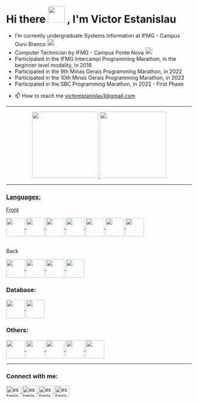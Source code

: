 <h1>Hi there
  <a><img src="https://cdn.discordapp.com/emojis/852645001079029881.gif?v=1" width="45" height="45"/></a>
  , I'm Victor Estanislau
</h1>
<p>
<ul>
   <li>
      I’m currently undergraduate Systems Information at IFMG - Campus Ouro Branco <a><img src="https://cdn.discordapp.com/emojis/851604969501360138.png?v=1" width="20" height="20"/></a>
  </li>
  <li>
    Computer Technician by IFMG - Campus Ponte Nova <a><img src="https://cdn.discordapp.com/emojis/851604969501360138.png?v=1" width="20" height="20"/></a>
  </li>
  </li>
    <li>
     Participated in the IFMG Intercampi Programming Marathon, in the beginner level modality, in 2018
  </li>
  <li>
     Participated in the 9th Minas Gerais Programming Marathon, in 2022
  </li>
  <li>
     Participated in the 10th Minas Gerais Programming Marathon, in 2023
  </li>
  <li>
     Participated in the SBC Programming Marathon, in 2022 - First Phase
  </li>
  <li>
  <p>
    <g-emoji class="g-emoji" alias="mailbox" fallback-src="https://github.githubassets.com/images/icons/emoji/unicode/1f4eb.png">📫</g-emoji>
    How to reach me
    <a href="mailto:victorestanislau1@gmail.com">victorestanislau1@gmail.com</a>
  </p>
</li>
</ul>
</p>
<div>
  <hr>
    <div align="center">
      <a href="https://github.com/EstanisVictor">
        <img height="180em" src="https://github-readme-stats.vercel.app/api?username=EstanisVictor&show_icons=true&theme=merko&include_all_commits=true&count_private=true"/>
      <img height="180em" src="https://github-readme-stats.vercel.app/api/top-langs/?username=EstanisVictor&layout=compact&langs_count=7&theme=merko"/>
    </div>
  <hr>
  <h3>Languages:</h3>
  
  <p>Front</p>
  <a href = "https://html.com">
    <img align="center" height="50" width="50" src="https://cdn.jsdelivr.net/gh/devicons/devicon/icons/html5/html5-plain-wordmark.svg">
  </a>
  <a href = "https://sass-lang.com">
    <img align="center" height="50" width="50" src="https://cdn.jsdelivr.net/gh/devicons/devicon/icons/sass/sass-original.svg">
  </a>
  <a href = "https://tailwindcss.com/">
    <img align="center" height="50" width="50" src="https://cdn.jsdelivr.net/gh/devicons/devicon@latest/icons/tailwindcss/tailwindcss-original.svg">
  </a>
  <a href = "https://www.javascript.com">
    <img align="center" height="50" width="50" src="https://cdn.jsdelivr.net/gh/devicons/devicon/icons/javascript/javascript-original.svg">
  </a>
  <a href = "https://www.typescriptlang.org">
    <img align="center" height="50" width="50" src="https://cdn.jsdelivr.net/gh/devicons/devicon/icons/typescript/typescript-original.svg" />
  </a>
  <a href = "https://react.dev">
    <img align="center" height="50" width="50" src="https://cdn.jsdelivr.net/gh/devicons/devicon/icons/react/react-original-wordmark.svg" />
  </a>
  <a href = "https://nextjs.org">
    <img align="center" height="50" width="50" src="https://cdn.jsdelivr.net/gh/devicons/devicon/icons/nextjs/nextjs-original.svg" />
  </a>
  <br><br>
  
  <p>Back</p>
  <a href = "https://www.java.com/pt-BR/">
    <img align="center" height="50" width="50" src="https://cdn.jsdelivr.net/gh/devicons/devicon/icons/java/java-original-wordmark.svg">
  </a>
  <a href = "https://www.python.org">
    <img align="center" height="50" width="50" src="https://cdn.jsdelivr.net/gh/devicons/devicon/icons/python/python-original-wordmark.svg">
  </a>
  <a href = "https://docs.microsoft.com/pt-br/cpp/cpp/welcome-back-to-cpp-modern-cpp?view=msvc-170">
    <img align="center" height="50" width="50" src="https://cdn.jsdelivr.net/gh/devicons/devicon/icons/cplusplus/cplusplus-original.svg">
  </a>
  <a href = "https://spring.io">
    <img align="center" height="50" width="50" src="https://cdn.jsdelivr.net/gh/devicons/devicon/icons/spring/spring-original-wordmark.svg" />
  </a>
  <br>
  
  <h3>Database:</h3>
  <a href = "https://www.mysql.com">
    <img align="center" height="50" width="50" src="https://cdn.jsdelivr.net/gh/devicons/devicon/icons/mysql/mysql-original-wordmark.svg">
  </a>
  <a href = "https://www.postgresql.org">
    <img align="center" height="50" width="50" src="https://cdn.jsdelivr.net/gh/devicons/devicon/icons/postgresql/postgresql-original-wordmark.svg">
  </a>
  
  <br>
  <h3>Others:</h3>
  <a href = "https://archlinux.org/">
    <img align="center" height="50" width="50" src="https://cdn.jsdelivr.net/gh/devicons/devicon@latest/icons/archlinux/archlinux-original.svg">
  </a>
  <a href = "https://ubuntu.com">
    <img align="center" height="50" width="50" src="https://cdn.jsdelivr.net/gh/devicons/devicon@latest/icons/ubuntu/ubuntu-original.svg">
  </a>
  <a href = "https://www.linux.org">
    <img align="center" height="50" width="50" src="https://cdn.jsdelivr.net/gh/devicons/devicon/icons/linux/linux-original.svg">
  </a>
  <a href = "https://git-scm.com">
    <img align="center" height="50" width="50" src="https://cdn.jsdelivr.net/gh/devicons/devicon/icons/git/git-plain-wordmark.svg">
  </a>
  <a href = "https://docs.docker.com">
    <img align="center" height="50" width="50" src="https://cdn.jsdelivr.net/gh/devicons/devicon/icons/docker/docker-original-wordmark.svg">
  </a>
  <hr>
</div>
<div>
  <h3>Connect with me:</h3>  
    <a href="https://twitter.com/estanisvictor" target="blank">
    <img align="center" src="https://raw.githubusercontent.com/rahuldkjain/github-profile-readme-generator/master/src/images/icons/Social/twitter.svg" alt="estanisvictor" height="30" width="40" />
    </a>
<a href="https://linkedin.com/in/estanisvictor" target="blank">
<img align="center" src="https://raw.githubusercontent.com/rahuldkjain/github-profile-readme-generator/master/src/images/icons/Social/linked-in-alt.svg" alt="estanisvictor" height="30" width="40" />
</a>
<a href="https://www.facebook.com/victorestanislau.estanislau" target="blank">
<img align="center" src="https://raw.githubusercontent.com/rahuldkjain/github-profile-readme-generator/master/src/images/icons/Social/facebook.svg" alt="estanisvictor" height="30" width="40" />
</a>
<a href="https://instagram.com/estanisvictor" target="blank">
<img align="center" src="https://raw.githubusercontent.com/rahuldkjain/github-profile-readme-generator/master/src/images/icons/Social/instagram.svg" alt="estanisvictor" height="30" width="40" />
</a>
</div>
